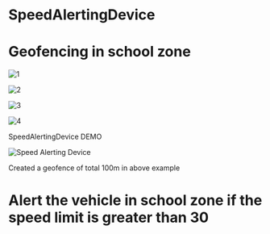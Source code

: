 # SpeedAlertingDevice

# Geofencing in school zone
![1](https://user-images.githubusercontent.com/40208647/107355254-398ce980-6af5-11eb-903c-fa46e9807179.PNG)

![2](https://user-images.githubusercontent.com/40208647/107355257-3b56ad00-6af5-11eb-82fc-f17770e0a1b2.PNG)

![3](https://user-images.githubusercontent.com/40208647/107355277-401b6100-6af5-11eb-8cd2-3f59d99d9c09.PNG)

![4](https://user-images.githubusercontent.com/40208647/107355285-41e52480-6af5-11eb-9efa-e9fb3fd61e7b.PNG)

SpeedAlertingDevice DEMO


![Speed Alerting Device](https://user-images.githubusercontent.com/40208647/107353236-d1d59f00-6af2-11eb-933c-cf69e7623122.gif)

Created a geofence of total 100m in above example

# Alert the vehicle in school zone if the speed limit is greater than 30


